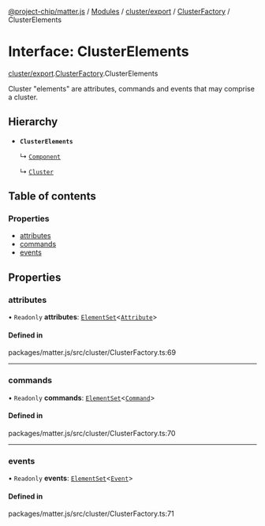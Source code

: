 [@project-chip/matter.js](../README.md) / [Modules](../modules.md) / [cluster/export](../modules/cluster_export.md) / [ClusterFactory](../modules/cluster_export.ClusterFactory.md) / ClusterElements

# Interface: ClusterElements

[cluster/export](../modules/cluster_export.md).[ClusterFactory](../modules/cluster_export.ClusterFactory.md).ClusterElements

Cluster "elements" are attributes, commands and events that may comprise
a cluster.

## Hierarchy

- **`ClusterElements`**

  ↳ [`Component`](cluster_export.ClusterFactory.Component.md)

  ↳ [`Cluster`](cluster_export.ClusterFactory.Cluster.md)

## Table of contents

### Properties

- [attributes](cluster_export.ClusterFactory.ClusterElements.md#attributes)
- [commands](cluster_export.ClusterFactory.ClusterElements.md#commands)
- [events](cluster_export.ClusterFactory.ClusterElements.md#events)

## Properties

### attributes

• `Readonly` **attributes**: [`ElementSet`](../modules/cluster_export.ClusterFactory.md#elementset)<[`Attribute`](../modules/cluster_export.ClusterFactory.md#attribute)\>

#### Defined in

packages/matter.js/src/cluster/ClusterFactory.ts:69

___

### commands

• `Readonly` **commands**: [`ElementSet`](../modules/cluster_export.ClusterFactory.md#elementset)<[`Command`](../modules/cluster_export.ClusterFactory.md#command)\>

#### Defined in

packages/matter.js/src/cluster/ClusterFactory.ts:70

___

### events

• `Readonly` **events**: [`ElementSet`](../modules/cluster_export.ClusterFactory.md#elementset)<[`Event`](../modules/cluster_export.ClusterFactory.md#event)\>

#### Defined in

packages/matter.js/src/cluster/ClusterFactory.ts:71

